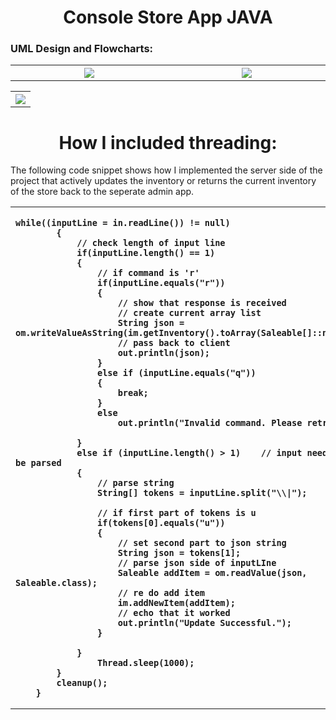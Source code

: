 <h1 align="center">Console Store App JAVA</h1>

<h3>UML Design and Flowcharts:</h3>
<table>
  <th width="500">
    <img src="https://github.com/phollenback/Skills-Overview/assets/145724342/4166e6c7-8e61-4009-b100-56d050947b14">
  </th>
  <th width="500">
    <img src="https://github.com/phollenback/Skills-Overview/assets/145724342/44eadb88-0b8d-4a8e-8310-ce3d562ab585">
  </th>
</table>
<table>
  <th><img src="https://github.com/phollenback/Skills-Overview/assets/145724342/45b802ee-1dff-42bd-b452-981c7ede7a14"></th>
</table>
<h1 align="center">How I included threading:</h1>
<p align="left">The following code snippet shows how I implemented the server side of the project that actively updates the inventory or returns the current inventory of the store back to the seperate admin app.</p>
<table>
  <th align="left">

    
    
    while((inputLine = in.readLine()) != null)
			{
				// check length of input line
				if(inputLine.length() == 1)
				{
					// if command is 'r'
					if(inputLine.equals("r"))
					{
						// show that response is received
						// create current array list
						String json = om.writeValueAsString(im.getInventory().toArray(Saleable[]::new));
						// pass back to client
						out.println(json);
					}
					else if (inputLine.equals("q"))
					{
						break;
					}
					else 
						out.println("Invalid command. Please retry.");
						
				}
				else if (inputLine.length() > 1)	// input needs to be parsed
				{
					// parse string
					String[] tokens = inputLine.split("\\|");
						
					// if first part of tokens is u
					if(tokens[0].equals("u"))
					{
						// set second part to json string
						String json = tokens[1];
						// parse json side of inputLIne
						Saleable addItem = om.readValue(json, Saleable.class);
						// re do add item
						im.addNewItem(addItem);
						// echo that it worked
						out.println("Update Successful.");
					}
					
				}
					Thread.sleep(1000);
			}
			cleanup();
		} 
  </th>

</table>
